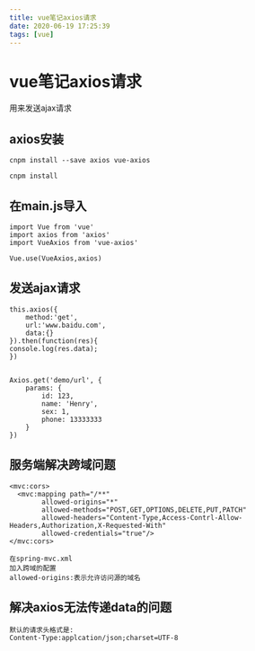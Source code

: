 ```yaml
---
title: vue笔记axios请求
date: 2020-06-19 17:25:39
tags: [vue]
---
```


# vue笔记axios请求
用来发送ajax请求

## axios安装
```
cnpm install --save axios vue-axios

cnpm install
```
## 在main.js导入
```
import Vue from 'vue'
import axios from 'axios'
import VueAxios from 'vue-axios'

Vue.use(VueAxios,axios)

```
<!--more-->

## 发送ajax请求
```
this.axios({
    method:'get',
    url:'www.baidu.com',
    data:{}
}).then(function(res){
console.log(res.data);
})


Axios.get('demo/url', {
    params: {
        id: 123,
        name: 'Henry',
        sex: 1,
        phone: 13333333
    }
})

```

## 服务端解决跨域问题
```
<mvc:cors>
  <mvc:mapping path="/**"
        allowed-origins="*"
        allowed-methods="POST,GET,OPTIONS,DELETE,PUT,PATCH"
        allowed-headers="Content-Type,Access-Contrl-Allow-Headers,Authorization,X-Requested-With"
        allowed-credentials="true"/>
</mvc:cors>

在spring-mvc.xml
加入跨域的配置
allowed-origins:表示允许访问源的域名
```

## 解决axios无法传递data的问题
```
默认的请求头格式是:
Content-Type:applcation/json;charset=UTF-8
 

```